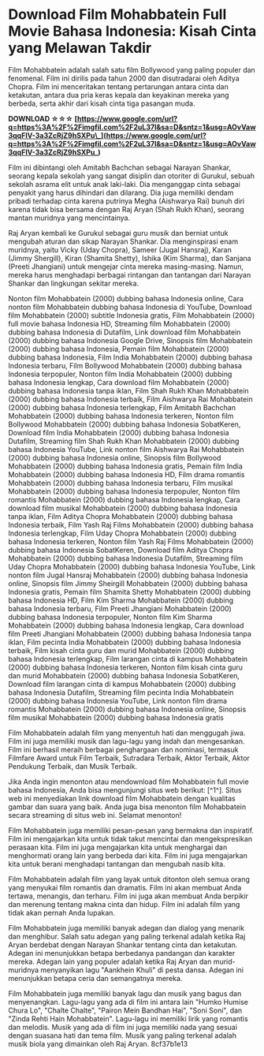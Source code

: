 # Download Film Mohabbatein Full Movie Bahasa Indonesia: Kisah Cinta yang Melawan Takdir
 
Film Mohabbatein adalah salah satu film Bollywood yang paling populer dan fenomenal. Film ini dirilis pada tahun 2000 dan disutradarai oleh Aditya Chopra. Film ini menceritakan tentang pertarungan antara cinta dan ketakutan, antara dua pria keras kepala dan keyakinan mereka yang berbeda, serta akhir dari kisah cinta tiga pasangan muda.
 
**DOWNLOAD ☆☆☆ [https://www.google.com/url?q=https%3A%2F%2Fimgfil.com%2F2uL37l&sa=D&sntz=1&usg=AOvVaw3qqFlV-3a3ZcRjZ9hSXPu\_](https://www.google.com/url?q=https%3A%2F%2Fimgfil.com%2F2uL37l&sa=D&sntz=1&usg=AOvVaw3qqFlV-3a3ZcRjZ9hSXPu_)**


 
Film ini dibintangi oleh Amitabh Bachchan sebagai Narayan Shankar, seorang kepala sekolah yang sangat disiplin dan otoriter di Gurukul, sebuah sekolah asrama elit untuk anak laki-laki. Dia menganggap cinta sebagai penyakit yang harus dihindari dan dilarang. Dia juga memiliki dendam pribadi terhadap cinta karena putrinya Megha (Aishwarya Rai) bunuh diri karena tidak bisa bersama dengan Raj Aryan (Shah Rukh Khan), seorang mantan muridnya yang mencintainya.
 
Raj Aryan kembali ke Gurukul sebagai guru musik dan berniat untuk mengubah aturan dan sikap Narayan Shankar. Dia menginspirasi enam muridnya, yaitu Vicky (Uday Chopra), Sameer (Jugal Hansraj), Karan (Jimmy Shergill), Kiran (Shamita Shetty), Ishika (Kim Sharma), dan Sanjana (Preeti Jhangiani) untuk mengejar cinta mereka masing-masing. Namun, mereka harus menghadapi berbagai rintangan dan tantangan dari Narayan Shankar dan lingkungan sekitar mereka.
 
Nonton film Mohabbatein (2000) dubbing bahasa Indonesia online,  Cara nonton film Mohabbatein dubbing bahasa Indonesia di YouTube,  Download film Mohabbatein (2000) subtitle Indonesia gratis,  Film Mohabbatein (2000) full movie bahasa Indonesia HD,  Streaming film Mohabbatein (2000) dubbing bahasa Indonesia di Dutafilm,  Link download film Mohabbatein (2000) dubbing bahasa Indonesia Google Drive,  Sinopsis film Mohabbatein (2000) dubbing bahasa Indonesia,  Pemain film Mohabbatein (2000) dubbing bahasa Indonesia,  Film India Mohabbatein (2000) dubbing bahasa Indonesia terbaru,  Film Bollywood Mohabbatein (2000) dubbing bahasa Indonesia terpopuler,  Nonton film India Mohabbatein (2000) dubbing bahasa Indonesia lengkap,  Cara download film Mohabbatein (2000) dubbing bahasa Indonesia tanpa iklan,  Film Shah Rukh Khan Mohabbatein (2000) dubbing bahasa Indonesia terbaik,  Film Aishwarya Rai Mohabbatein (2000) dubbing bahasa Indonesia terlengkap,  Film Amitabh Bachchan Mohabbatein (2000) dubbing bahasa Indonesia terkeren,  Nonton film Bollywood Mohabbatein (2000) dubbing bahasa Indonesia SobatKeren,  Download film India Mohabbatein (2000) dubbing bahasa Indonesia Dutafilm,  Streaming film Shah Rukh Khan Mohabbatein (2000) dubbing bahasa Indonesia YouTube,  Link nonton film Aishwarya Rai Mohabbatein (2000) dubbing bahasa Indonesia online,  Sinopsis film Bollywood Mohabbatein (2000) dubbing bahasa Indonesia gratis,  Pemain film India Mohabbatein (2000) dubbing bahasa Indonesia HD,  Film drama romantis Mohabbatein (2000) dubbing bahasa Indonesia terbaru,  Film musikal Mohabbatein (2000) dubbing bahasa Indonesia terpopuler,  Nonton film romantis Mohabbatein (2000) dubbing bahasa Indonesia lengkap,  Cara download film musikal Mohabbatein (2000) dubbing bahasa Indonesia tanpa iklan,  Film Aditya Chopra Mohabbatein (2000) dubbing bahasa Indonesia terbaik,  Film Yash Raj Films Mohabbatein (2000) dubbing bahasa Indonesia terlengkap,  Film Uday Chopra Mohabbatein (2000) dubbing bahasa Indonesia terkeren,  Nonton film Yash Raj Films Mohabbatein (2000) dubbing bahasa Indonesia SobatKeren,  Download film Aditya Chopra Mohabbatein (2000) dubbing bahasa Indonesia Dutafilm,  Streaming film Uday Chopra Mohabbatein (2000) dubbing bahasa Indonesia YouTube,  Link nonton film Jugal Hansraj Mohabbatein (2000) dubbing bahasa Indonesia online,  Sinopsis film Jimmy Sheirgill Mohabbatein (2000) dubbing bahasa Indonesia gratis,  Pemain film Shamita Shetty Mohabbatein (2000) dubbing bahasa Indonesia HD,  Film Kim Sharma Mohabbatein (2000) dubbing bahasa Indonesia terbaru,  Film Preeti Jhangiani Mohabbatein (2000) dubbing bahasa Indonesia terpopuler,  Nonton film Kim Sharma Mohabbatein (2000) dubbing bahasa Indonesia lengkap,  Cara download film Preeti Jhangiani Mohabbatein (2000) dubbing bahasa Indonesia tanpa iklan,  Film pecinta India Mohabbatein (2000) dubbing bahasa Indonesia terbaik,  Film kisah cinta guru dan murid Mohabbatein (2000) dubbing bahasa Indonesia terlengkap,  Film larangan cinta di kampus Mohabbatein (2000) dubbing bahasa Indonesia terkeren,  Nonton film kisah cinta guru dan murid Mohabbatein (2000) dubbing bahasa Indonesia SobatKeren,  Download film larangan cinta di kampus Mohabbatein (2000) dubbing bahasa Indonesia Dutafilm,  Streaming film pecinta India Mohabbatein (2000) dubbing bahasa Indonesia YouTube,  Link nonton film drama romantis Mohabbatein (2000) dubbing bahasa Indonesia online,  Sinopsis film musikal Mohabbatein (2000) dubbing bahasa Indonesia gratis
 
Film Mohabbatein adalah film yang menyentuh hati dan menggugah jiwa. Film ini juga memiliki musik dan lagu-lagu yang indah dan mengesankan. Film ini berhasil meraih berbagai penghargaan dan nominasi, termasuk Filmfare Award untuk Film Terbaik, Sutradara Terbaik, Aktor Terbaik, Aktor Pendukung Terbaik, dan Musik Terbaik.
 
Jika Anda ingin menonton atau mendownload film Mohabbatein full movie bahasa Indonesia, Anda bisa mengunjungi situs web berikut: [^1^]. Situs web ini menyediakan link download film Mohabbatein dengan kualitas gambar dan suara yang baik. Anda juga bisa menonton film Mohabbatein secara streaming di situs web ini. Selamat menonton!
  
Film Mohabbatein juga memiliki pesan-pesan yang bermakna dan inspiratif. Film ini mengajarkan kita untuk tidak takut mencintai dan mengekspresikan perasaan kita. Film ini juga mengajarkan kita untuk menghargai dan menghormati orang lain yang berbeda dari kita. Film ini juga mengajarkan kita untuk berani menghadapi tantangan dan mengubah nasib kita.
 
Film Mohabbatein adalah film yang layak untuk ditonton oleh semua orang yang menyukai film romantis dan dramatis. Film ini akan membuat Anda tertawa, menangis, dan terharu. Film ini juga akan membuat Anda berpikir dan merenung tentang makna cinta dan hidup. Film ini adalah film yang tidak akan pernah Anda lupakan.
  
Film Mohabbatein juga memiliki banyak adegan dan dialog yang menarik dan menghibur. Salah satu adegan yang paling terkenal adalah ketika Raj Aryan berdebat dengan Narayan Shankar tentang cinta dan ketakutan. Adegan ini menunjukkan betapa berbedanya pandangan dan karakter mereka. Adegan lain yang populer adalah ketika Raj Aryan dan murid-muridnya menyanyikan lagu "Aankhein Khuli" di pesta dansa. Adegan ini menunjukkan betapa ceria dan semangatnya mereka.
 
Film Mohabbatein juga memiliki banyak lagu dan musik yang bagus dan menyenangkan. Lagu-lagu yang ada di film ini antara lain "Humko Humise Chura Lo", "Chalte Chalte", "Pairon Mein Bandhan Hai", "Soni Soni", dan "Zinda Rehti Hain Mohabbatein". Lagu-lagu ini memiliki lirik yang romantis dan melodis. Musik yang ada di film ini juga memiliki nada yang sesuai dengan suasana hati dan tema film. Musik yang paling terkenal adalah musik biola yang dimainkan oleh Raj Aryan.
 8cf37b1e13
 
